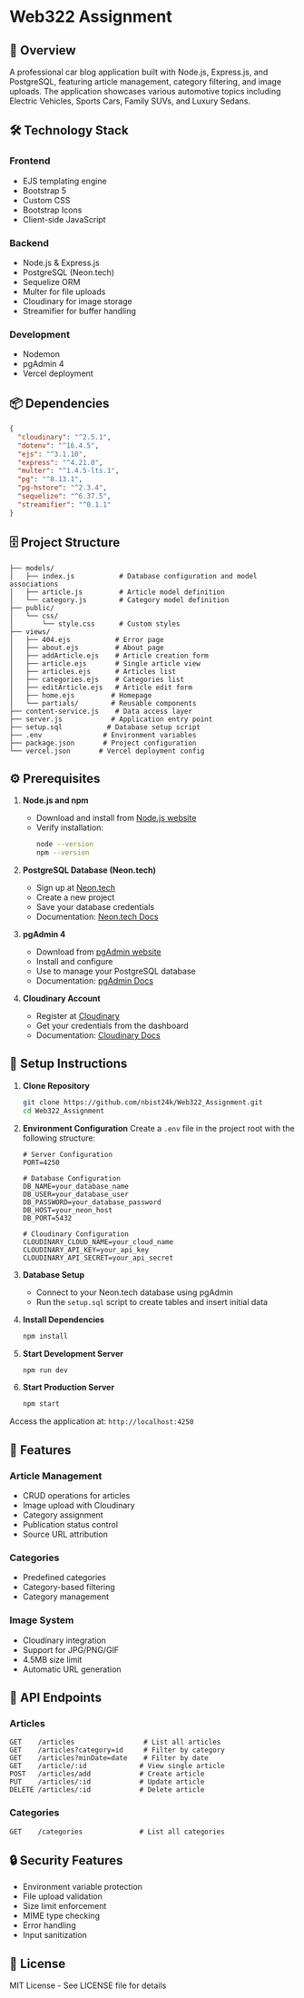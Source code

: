 # Web322 Assignment

## 🚀 Overview

A professional car blog application built with Node.js, Express.js, and PostgreSQL, featuring article management, category filtering, and image uploads. The application showcases various automotive topics including Electric Vehicles, Sports Cars, Family SUVs, and Luxury Sedans.

## 🛠️ Technology Stack

### Frontend

- EJS templating engine
- Bootstrap 5
- Custom CSS
- Bootstrap Icons
- Client-side JavaScript

### Backend

- Node.js & Express.js
- PostgreSQL (Neon.tech)
- Sequelize ORM
- Multer for file uploads
- Cloudinary for image storage
- Streamifier for buffer handling

### Development

- Nodemon
- pgAdmin 4
- Vercel deployment

## 📦 Dependencies

```json
{
  "cloudinary": "^2.5.1",
  "dotenv": "^16.4.5",
  "ejs": "^3.1.10",
  "express": "^4.21.0",
  "multer": "^1.4.5-lts.1",
  "pg": "^8.13.1",
  "pg-hstore": "^2.3.4",
  "sequelize": "^6.37.5",
  "streamifier": "^0.1.1"
}
```

## 🗄️ Project Structure

```
├── models/
│   ├── index.js           # Database configuration and model associations
│   ├── article.js         # Article model definition
│   └── category.js        # Category model definition
├── public/
│   └── css/
│       └── style.css      # Custom styles
├── views/
│   ├── 404.ejs           # Error page
│   ├── about.ejs         # About page
│   ├── addArticle.ejs    # Article creation form
│   ├── article.ejs       # Single article view
│   ├── articles.ejs      # Articles list
│   ├── categories.ejs    # Categories list
│   ├── editArticle.ejs   # Article edit form
│   ├── home.ejs         # Homepage
│   └── partials/        # Reusable components
├── content-service.js    # Data access layer
├── server.js            # Application entry point
├── setup.sql           # Database setup script
├── .env               # Environment variables
├── package.json       # Project configuration
└── vercel.json       # Vercel deployment config
```

## ⚙️ Prerequisites

1. **Node.js and npm**

   - Download and install from [Node.js website](https://nodejs.org/)
   - Verify installation:
     ```bash
     node --version
     npm --version
     ```

2. **PostgreSQL Database (Neon.tech)**

   - Sign up at [Neon.tech](https://neon.tech)
   - Create a new project
   - Save your database credentials
   - Documentation: [Neon.tech Docs](https://neon.tech/docs/get-started-with-neon/signing-up)

3. **pgAdmin 4**

   - Download from [pgAdmin website](https://www.pgadmin.org/download/)
   - Install and configure
   - Use to manage your PostgreSQL database
   - Documentation: [pgAdmin Docs](https://www.pgadmin.org/docs/)

4. **Cloudinary Account**
   - Register at [Cloudinary](https://cloudinary.com/users/register/free)
   - Get your credentials from the dashboard
   - Documentation: [Cloudinary Docs](https://cloudinary.com/documentation)

## 🚀 Setup Instructions

1. **Clone Repository**

   ```bash
   git clone https://github.com/nbist24k/Web322_Assignment.git
   cd Web322_Assignment
   ```

2. **Environment Configuration**
   Create a `.env` file in the project root with the following structure:

   ```env
   # Server Configuration
   PORT=4250

   # Database Configuration
   DB_NAME=your_database_name
   DB_USER=your_database_user
   DB_PASSWORD=your_database_password
   DB_HOST=your_neon_host
   DB_PORT=5432

   # Cloudinary Configuration
   CLOUDINARY_CLOUD_NAME=your_cloud_name
   CLOUDINARY_API_KEY=your_api_key
   CLOUDINARY_API_SECRET=your_api_secret
   ```

3. **Database Setup**

   - Connect to your Neon.tech database using pgAdmin
   - Run the `setup.sql` script to create tables and insert initial data

4. **Install Dependencies**

   ```bash
   npm install
   ```

5. **Start Development Server**

   ```bash
   npm run dev
   ```

6. **Start Production Server**
   ```bash
   npm start
   ```

Access the application at: `http://localhost:4250`

## 🌟 Features

### Article Management

- CRUD operations for articles
- Image upload with Cloudinary
- Category assignment
- Publication status control
- Source URL attribution

### Categories

- Predefined categories
- Category-based filtering
- Category management

### Image System

- Cloudinary integration
- Support for JPG/PNG/GIF
- 4.5MB size limit
- Automatic URL generation

## 🔌 API Endpoints

### Articles

```
GET    /articles                 # List all articles
GET    /articles?category=id     # Filter by category
GET    /articles?minDate=date    # Filter by date
GET    /article/:id             # View single article
POST   /articles/add            # Create article
PUT    /articles/:id            # Update article
DELETE /articles/:id            # Delete article
```

### Categories

```
GET    /categories              # List all categories
```

## 🔒 Security Features

- Environment variable protection
- File upload validation
- Size limit enforcement
- MIME type checking
- Error handling
- Input sanitization

## 📄 License

MIT License - See LICENSE file for details
